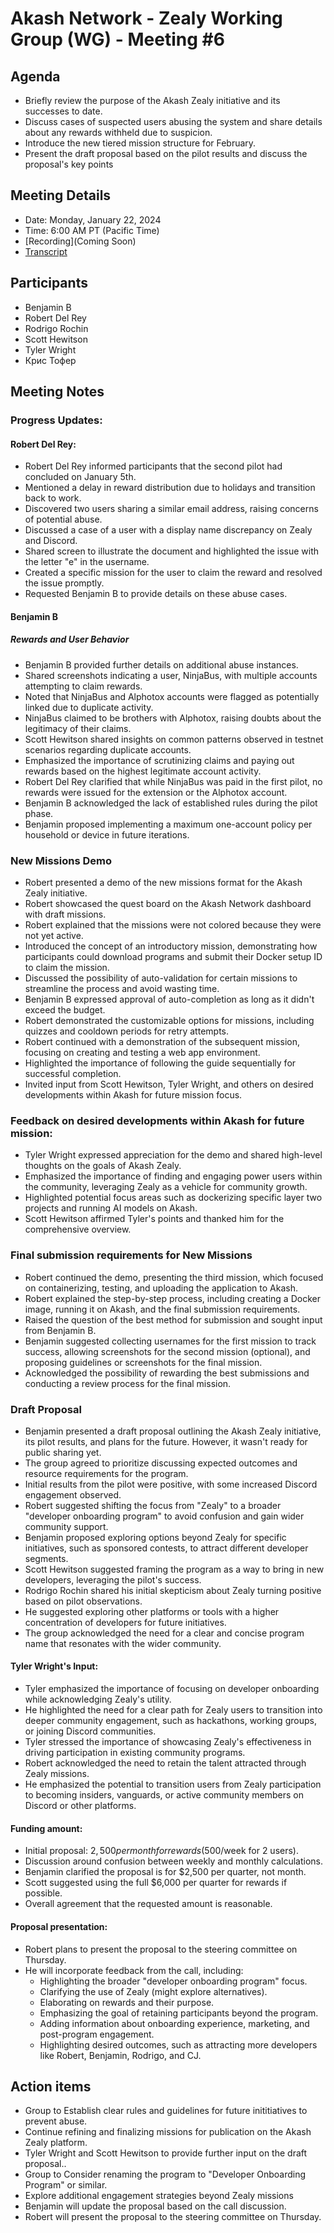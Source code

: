# Akash Network - Zealy Working Group (WG) - Meeting #6

## Agenda
- Briefly review the purpose of the Akash Zealy initiative and its successes to date.
- Discuss cases of suspected users abusing the system and share details about any rewards withheld due to suspicion.
- Introduce the new tiered mission structure for February.
- Present the draft proposal based on the pilot results and discuss the proposal's key points

## Meeting Details
- Date: Monday, January 22, 2024
- Time: 6:00 AM PT (Pacific Time)
- [Recording](Coming Soon)
- [Transcript](#transcript)

## Participants
- Benjamin B
- Robert Del Rey
- Rodrigo Rochin
- Scott Hewitson
- Tyler Wright
- Крис Тофер

## Meeting Notes
### Progress Updates:
#### Robert Del Rey:
- Robert Del Rey informed participants that the second pilot had concluded on January 5th.
- Mentioned a delay in reward distribution due to holidays and transition back to work.
- Discovered two users sharing a similar email address, raising concerns of potential abuse.
- Discussed a case of a user with a display name discrepancy on Zealy and Discord.
- Shared screen to illustrate the document and highlighted the issue with the letter "e" in the username.
- Created a specific mission for the user to claim the reward and resolved the issue promptly.
- Requested Benjamin B to provide details on these abuse cases.

#### Benjamin B
##### Rewards and User Behavior
- Benjamin B provided further details on additional abuse instances.
- Shared screenshots indicating a user, NinjaBus, with multiple accounts attempting to claim rewards.
- Noted that NinjaBus and Alphotox accounts were flagged as potentially linked due to duplicate activity.
- NinjaBus claimed to be brothers with Alphotox, raising doubts about the legitimacy of their claims.
- Scott Hewitson shared insights on common patterns observed in testnet scenarios regarding duplicate accounts.
- Emphasized the importance of scrutinizing claims and paying out rewards based on the highest legitimate account activity.
- Robert Del Rey clarified that while NinjaBus was paid in the first pilot, no rewards were issued for the extension or the Alphotox account.
- Benjamin B acknowledged the lack of established rules during the pilot phase.
- Benjamin proposed implementing a maximum one-account policy per household or device in future iterations.
### New Missions Demo
- Robert presented a demo of the new missions format for the Akash Zealy initiative.
- Robert showcased the quest board on the Akash Network dashboard with draft missions.
- Robert explained that the missions were not colored because they were not yet active.
- Introduced the concept of an introductory mission, demonstrating how participants could download programs and submit their Docker setup ID to claim the mission.
- Discussed the possibility of auto-validation for certain missions to streamline the process and avoid wasting time.
- Benjamin B expressed approval of auto-completion as long as it didn't exceed the budget.
- Robert demonstrated the customizable options for missions, including quizzes and cooldown periods for retry attempts.
- Robert continued with a demonstration of the subsequent mission, focusing on creating and testing a web app environment.
- Highlighted the importance of following the guide sequentially for successful completion.
- Invited input from Scott Hewitson, Tyler Wright, and others on desired developments within Akash for future mission focus.
### Feedback on desired developments within Akash for future mission:
- Tyler Wright expressed appreciation for the demo and shared high-level thoughts on the goals of Akash Zealy.
- Emphasized the importance of finding and engaging power users within the community, leveraging Zealy as a vehicle for community growth.
- Highlighted potential focus areas such as dockerizing specific layer two projects and running AI models on Akash.
- Scott Hewitson affirmed Tyler's points and thanked him for the comprehensive overview.
### Final submission requirements for New Missions
- Robert continued the demo, presenting the third mission, which focused on containerizing, testing, and uploading the application to Akash.
- Robert explained the step-by-step process, including creating a Docker image, running it on Akash, and the final submission requirements.
- Raised the question of the best method for submission and sought input from Benjamin B.
- Benjamin suggested collecting usernames for the first mission to track success, allowing screenshots for the second mission (optional), and proposing guidelines or screenshots for the final mission.
- Acknowledged the possibility of rewarding the best submissions and conducting a review process for the final mission.

### Draft Proposal 
- Benjamin presented a draft proposal outlining the Akash Zealy initiative, its pilot results, and plans for the future. However, it wasn't ready for public sharing yet.
- The group agreed to prioritize discussing expected outcomes and resource requirements for the program.
- Initial results from the pilot were positive, with some increased Discord engagement observed.
- Robert suggested shifting the focus from "Zealy" to a broader "developer onboarding program" to avoid confusion and gain wider community support.
- Benjamin proposed exploring options beyond Zealy for specific initiatives, such as sponsored contests, to attract different developer segments.
- Scott Hewitson suggested framing the program as a way to bring in new developers, leveraging the pilot's success.
- Rodrigo Rochin shared his initial skepticism about Zealy turning positive based on pilot observations.
- He suggested exploring other platforms or tools with a higher concentration of developers for future initiatives.
- The group acknowledged the need for a clear and concise program name that resonates with the wider community.
#### Tyler Wright's Input:
- Tyler emphasized the importance of focusing on developer onboarding while acknowledging Zealy's utility.
- He highlighted the need for a clear path for Zealy users to transition into deeper community engagement, such as hackathons, working groups, or joining Discord communities.
- Tyler stressed the importance of showcasing Zealy's effectiveness in driving participation in existing community programs.
- Robert acknowledged the need to retain the talent attracted through Zealy missions.
- He emphasized the potential to transition users from Zealy participation to becoming insiders, vanguards, or active community members on Discord or other platforms.
#### Funding amount:
- Initial proposal: $2,500 per month for rewards ($500/week for 2 users).
- Discussion around confusion between weekly and monthly calculations.
- Benjamin clarified the proposal is for $2,500 per quarter, not month.
- Scott suggested using the full $6,000 per quarter for rewards if possible.
- Overall agreement that the requested amount is reasonable.
#### Proposal presentation:
- Robert plans to present the proposal to the steering committee on Thursday.
- He will incorporate feedback from the call, including:
  - Highlighting the broader "developer onboarding program" focus.
  - Clarifying the use of Zealy (might explore alternatives).
  - Elaborating on rewards and their purpose.
  - Emphasizing the goal of retaining participants beyond the program.
  - Adding information about onboarding experience, marketing, and post-program engagement.
  - Highlighting desired outcomes, such as attracting more developers like Robert, Benjamin, Rodrigo, and CJ.
## Action items
- Group to Establish clear rules and guidelines for future inititiatives to prevent abuse.
- Continue refining and finalizing missions for publication on the Akash Zealy platform.
- Tyler Wright and Scott Hewitson to provide further input on the draft proposal..
- Group to Consider renaming the program to "Developer Onboarding Program" or similar.
- Explore additional engagement strategies beyond Zealy missions
- Benjamin will update the proposal based on the call discussion.
- Robert will present the proposal to the steering committee on Thursday.

